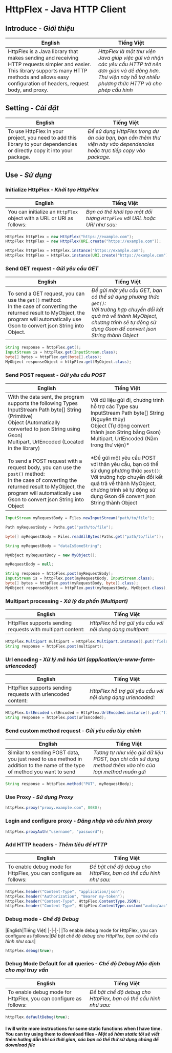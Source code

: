 # HttpFlex - Java HTTP Client


## Introduce - *Giới thiệu*

|English|Tiếng Việt|
|-|-|
|HttpFlex is a Java library that makes sending and receiving HTTP requests simpler and easier. This library supports many HTTP methods and allows easy configuration of headers, request body, and proxy. | *HttpFlex là một thư viện Java giúp việc gửi và nhận các yêu cầu HTTP trở nên đơn giản và dễ dàng hơn. Thư viện này hỗ trợ nhiều phương thức HTTP và cho phép cấu hình* |

## Setting - *Cài đặt*

|English|Tiếng Việt|
|-|-|
|To use HttpFlex in your project, you need to add this library to your dependencies or directly copy it into your package. | *Để sử dụng HttpFlex trong dự án của bạn, bạn cần thêm thư viện này vào dependencies hoặc trực tiếp copy vào package.* |



## Use - *Sử dụng*

### Initialize HttpFlex - *Khởi tạo HttpFlex*

|English|Tiếng Việt|
|-|-|
|You can initialize an `HttpFlex` object with a URL or URI as follows: | *Bạn có thể khởi tạo một đối tượng `HttpFlex` với URL hoặc URI như sau:* |

```java
HttpFlex httpFlex = new HttpFlex("https://example.com");
HttpFlex httpFlex = new HttpFlex(URI.create("https://example.com"));
``` 

```java
HttpFlex httpFlex = HttpFlex.instance("https://example.com");
HttpFlex httpFlex = HttpFlex.instance(URI.create("https://example.com"));
``` 


### Send GET request - *Gửi yêu cầu GET*

|English|Tiếng Việt|
|-|-|
|To send a GET request, you can use the `get()` method:<br />In the case of converting the returned result to MyObject, the program will automatically use Gson to convert json String into Object. | *Để gửi một yêu cầu GET, bạn có thể sử dụng phương thức `get()`:<br />Với trường hợp chuyển đổi kết quả trả về thành MyObject, chương trình sẽ tự động sử dụng Gson để convert json String thành Object* |

```java
String response = httpFlex.get();
InputStream is = httpFlex.get(InputStream.class);
byte[] bytes = httpFlex.get(byte[].class);
MyObject responseObject = httpFlex.get(MyObject.class);
```


### Send POST request - *Gửi yêu cầu POST*

|English|Tiếng Việt|
|-|-|
|With the data sent, the program supports the following Types<br />InputStream Path byte[] String (Primitive)<br />Object (Automatically converted to json String using Gson)<br />Multipart, UrlEncoded (Located in the library)<br /><br />To send a POST request with a request body, you can use the `post()` method:<br />In the case of converting the returned result to MyObject, the program will automatically use Gson to convert json String into Object|Với dữ liệu gửi đi, chương trình hỗ trợ các Type sau<br />InputStream Path byte[] String (Nguyên thủy)<br />Object (Tự động convert thành json String bằng Gson)<br />Multipart, UrlEncoded (Nằm trong thư viện)*<br /><br />*Để gửi một yêu cầu POST với thân yêu cầu, bạn có thể sử dụng phương thức `post()`:<br />Với trường hợp chuyển đổi kết quả trả về thành MyObject, chương trình sẽ tự động sử dụng Gson để convert json String thành Object|


```java
InputStream myRequestBody = Files.newInputStream("path/to/file");
```

```java
Path myRequestBody = Paths.get("path/to/file");
```

```java
byte[] myRequestBody = Files.readAllBytes(Paths.get("path/to/file"));
```

```java
String myRequestBody = "dataIsSomeString";
```

```java
MyObject myRequestBody = new MyObject();
```

```java
myRequestBody = null;
```


```java
String response = httpFlex.post(myRequestBody);
InputStream is = httpFlex.post(myRequestBody, InputStream.class);
byte[] bytes = httpFlex.post(myRequestBody, byte[].class);
MyObject responseObject = httpFlex.post(myRequestBody, MyObject.class);
```

### Multipart processing - *Xử lý đa phần (Multipart)*

|English|Tiếng Việt|
|-|-|
|HttpFlex supports sending requests with multipart content:|*HttpFlex hỗ trợ gửi yêu cầu với nội dung dạng multipart:*|

```java
HttpFlex.Multipart multipart = HttpFlex.Multipart.instance().put("field1", "value1").put("file1", new FileInputStream("path/to/file1")).put("file2", Paths.get("path/to/file2"));
String response = httpFlex.post(multipart);
```

### Url encoding - *Xử lý mã hóa Url (application/x-www-form-urlencoded)*

|English|Tiếng Việt|
|-|-|
|HttpFlex supports sending requests with urlencoded content:|*HttpFlex hỗ trợ gửi yêu cầu với nội dung dạng urlencoded:*|

```java
HttpFlex.UrlEncoded urlEncoded = HttpFlex.UrlEncoded.instance().put("field1", "value1").put("field2", "Value2");
String response = httpFlex.post(urlEncoded);
```

### Send custom method request - *Gửi yêu cầu tùy chỉnh*

|English|Tiếng Việt|
|-|-|
|Similar to sending POST data, you just need to use method in addition to the name of the type of method you want to send|*Tương tự như việc gửi dữ liệu POST, bạn chỉ cần sử dụng method thêm vào tên của loại method muốn gửi*|

```java
String response = httpFlex.method("PUT", myRequestBody);
```


### Use Proxy - *Sử dụng Proxy*

```java
httpFlex.proxy("proxy.example.com", 8080);
```

### Login and configure proxy - *Đăng nhập và cấu hình proxy*

```java
httpFlex.proxyAuth("username", "password");
```

### Add HTTP headers - *Thêm tiêu đề HTTP*

|English|Tiếng Việt|
|-|-|
|To enable debug mode for HttpFlex, you can configure as follows:|*Để bật chế độ debug cho HttpFlex, bạn có thể cấu hình như sau:*| 

```java
httpFlex.header("Content-Type", "application/json");
httpFlex.header("Authorization", "Bearer my-token");
httpFlex.header("Content-Type", HttpFlex.ContentType.JSON);
httpFlex.header("Content-Type", HttpFlex.ContentType.custom("audio/aac");
```


### Debug mode - *Chế độ Debug*

|English|Tiếng Việt|
|-|-|-|
|To enable debug mode for HttpFlex, you can configure as follows:|*Để bật chế độ debug cho HttpFlex, bạn có thể cấu hình như sau:*| 

```java
httpFlex.debug(true);
```

### Debug Mode Default for all queries - *Chế độ Debug Mặc định cho mọi truy vấn*

|English|Tiếng Việt|
|-|-|
|To enable debug mode for HttpFlex, you can configure as follows:|*Để bật chế độ debug cho HttpFlex, bạn có thể cấu hình như sau:*|

```java
httpFlex.defaultDebug(true);
```



#### I will write more instructions for some static functions when I have time. You can try using them to download files - *Một số hàm static tôi sẽ viết thêm hướng dẫn khi có thời gian, các bạn có thể thử sử dụng chúng để download file*

